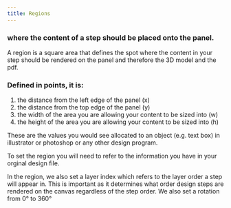 ```yaml
---
title: Regions
---
```


### where the content of a step should be placed onto the panel. 

A region is a square area that defines the spot where the content in your step should be rendered on the panel and therefore the 3D model and the pdf. 

### Defined in points, it is:
1. the distance from the left edge of the panel (x) 
2. the distance from the top edge of the panel (y)
3. the width of the area you are allowing your content to be sized into (w)
4. the height of the area you are allowing your content to be sized into (h) 

These are the values you would see allocated to an object (e.g. text box) in illustrator or photoshop or any other design program. 

To set the region you will need to refer to the information you have in your orginal design file. 

In the region, we also set a layer index which refers to the layer order a step will appear in. This is important as it determines what order design steps are rendered on the canvas regardless of the step order. 
We also set a rotation from 0° to 360°